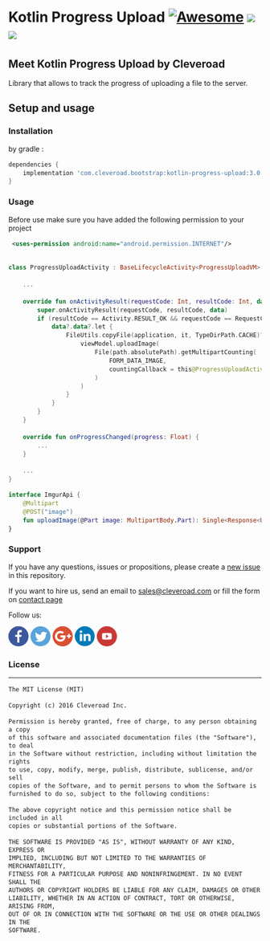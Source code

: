 # Kotlin Progress Upload [![Awesome](https://cdn.rawgit.com/sindresorhus/awesome/d7305f38d29fed78fa85652e3a63e154dd8e8829/media/badge.svg)](https://github.com/sindresorhus/awesome) <img src="https://www.cleveroad.com/public/comercial/label-android.svg" height="19"> <a href="https://www.cleveroad.com/?utm_source=github&utm_medium=label&utm_campaign=contacts"><img src="https://www.cleveroad.com/public/comercial/label-cleveroad.svg" height="19"></a>

## Meet Kotlin Progress Upload by Cleveroad

Library that allows to track the progress of uploading a file to the server.


## Setup and usage
### Installation
by gradle :
```groovy
dependencies {
    implementation 'com.cleveroad.bootstrap:kotlin-progress-upload:3.0.0'
}
```

### Usage ###

Before use make sure you have added the following permission to your project

```xml
 <uses-permission android:name="android.permission.INTERNET"/>
```

```kotlin

class ProgressUploadActivity : BaseLifecycleActivity<ProgressUploadVM>(), CountingProgressCallback {

    ...

    override fun onActivityResult(requestCode: Int, resultCode: Int, data: Intent?) {
        super.onActivityResult(requestCode, resultCode, data)
        if (resultCode == Activity.RESULT_OK && requestCode == RequestCode.GALLERY_REQUEST_CODE()) {
            data?.data?.let {
                FileUtils.copyFile(application, it, TypeDirPath.CACHE)?.let { path ->
                    viewModel.uploadImage(
                        File(path.absolutePath).getMultipartCounting(
                            FORM_DATA_IMAGE,
                            countingCallback = this@ProgressUploadActivity
                        )
                    )
                }
            }
        }
    }

    override fun onProgressChanged(progress: Float) {
        ...
    }

    ...
}
```

```kotlin
interface ImgurApi {
    @Multipart
    @POST("image")
    fun uploadImage(@Part image: MultipartBody.Part): Single<Response<UploadedImageBean>>
}

```

### Support ###
If you have any questions, issues or propositions, please create a <a href="../../issues/new">new issue</a> in this repository.

If you want to hire us, send an email to sales@cleveroad.com or fill the form on <a href="https://www.cleveroad.com/contact">contact page</a>

Follow us:

[![Awesome](/images/social/facebook.png)](https://www.facebook.com/cleveroadinc/)   [![Awesome](/images/social/twitter.png)](https://twitter.com/cleveroadinc)   [![Awesome](/images/social/google.png)](https://plus.google.com/+CleveroadInc)   [![Awesome](/images/social/linkedin.png)](https://www.linkedin.com/company/cleveroad-inc-)   [![Awesome](/images/social/youtube.png)](https://www.youtube.com/channel/UCFNHnq1sEtLiy0YCRHG2Vaw)
<br/>

### License ###
* * *
    The MIT License (MIT)

    Copyright (c) 2016 Cleveroad Inc.

    Permission is hereby granted, free of charge, to any person obtaining a copy
    of this software and associated documentation files (the "Software"), to deal
    in the Software without restriction, including without limitation the rights
    to use, copy, modify, merge, publish, distribute, sublicense, and/or sell
    copies of the Software, and to permit persons to whom the Software is
    furnished to do so, subject to the following conditions:

    The above copyright notice and this permission notice shall be included in all
    copies or substantial portions of the Software.

    THE SOFTWARE IS PROVIDED "AS IS", WITHOUT WARRANTY OF ANY KIND, EXPRESS OR
    IMPLIED, INCLUDING BUT NOT LIMITED TO THE WARRANTIES OF MERCHANTABILITY,
    FITNESS FOR A PARTICULAR PURPOSE AND NONINFRINGEMENT. IN NO EVENT SHALL THE
    AUTHORS OR COPYRIGHT HOLDERS BE LIABLE FOR ANY CLAIM, DAMAGES OR OTHER
    LIABILITY, WHETHER IN AN ACTION OF CONTRACT, TORT OR OTHERWISE, ARISING FROM,
    OUT OF OR IN CONNECTION WITH THE SOFTWARE OR THE USE OR OTHER DEALINGS IN THE
    SOFTWARE.